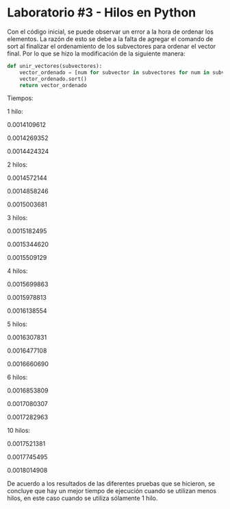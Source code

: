# Laboratorio #3 - Hilos en Python

Con el código inicial, se puede observar un error a la hora de ordenar los elementos. La
razón de esto se debe a la falta de agregar el comando de sort al finalizar el ordenamiento de 
los subvectores para ordenar el vector final. Por lo que se hizo la modificación de la siguiente manera: 

```python
def unir_vectores(subvectores):
    vector_ordenado = [num for subvector in subvectores for num in subvector]
    vector_ordenado.sort()
    return vector_ordenado
```
Tiempos:

1 hilo:

0.0014109612

0.0014269352

0.0014424324

2 hilos:

0.0014572144

0.0014858246

0.0015003681

3 hilos:

0.0015182495

0.0015344620

0.0015509129


4 hilos:

0.0015699863

0.0015978813

0.0016138554


5 hilos:

0.0016307831

0.0016477108

0.0016660690


6 hilos:

0.0016853809

0.0017080307

0.0017282963


10 hilos: 

0.0017521381

0.0017745495

0.0018014908


De acuerdo a los resultados de las diferentes pruebas que se hicieron, 
se concluye que hay un mejor tiempo de ejecución cuando se utilizan menos hilos, en este caso 
cuando se utiliza sólamente 1 hilo.
